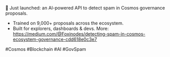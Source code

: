 🚨 Just launched: an AI-powered API to detect spam in Cosmos governance proposals.
- Trained on 9,000+ proposals across the ecosystem.
- Built for explorers, dashboards & devs.
More: https://medium.com/@Foxinodes/detecting-spam-in-cosmos-ecosystem-governance-cdd618e0c3e7

#Cosmos #Blockchain #AI #GovSpam